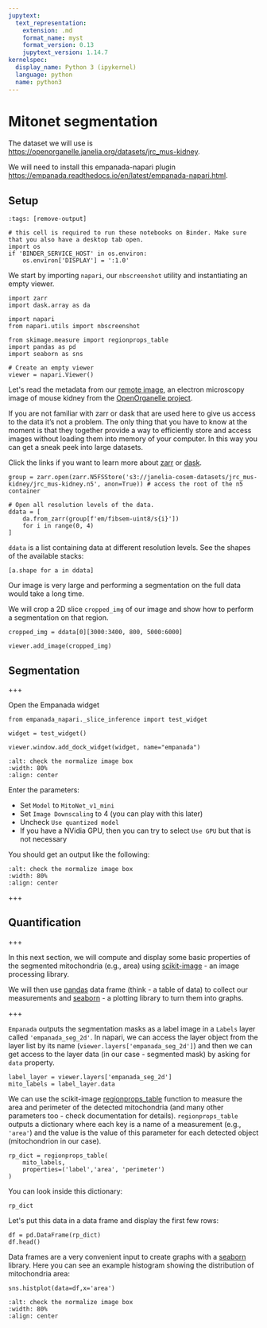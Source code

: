 ```yaml
---
jupytext:
  text_representation:
    extension: .md
    format_name: myst
    format_version: 0.13
    jupytext_version: 1.14.7
kernelspec:
  display_name: Python 3 (ipykernel)
  language: python
  name: python3
---
```


# Mitonet segmentation

The dataset we will use is https://openorganelle.janelia.org/datasets/jrc_mus-kidney.

We will need to install this empanada-napari plugin https://empanada.readthedocs.io/en/latest/empanada-napari.html.

## Setup

```{code-cell} ipython3
:tags: [remove-output]

# this cell is required to run these notebooks on Binder. Make sure that you also have a desktop tab open.
import os
if 'BINDER_SERVICE_HOST' in os.environ:
    os.environ['DISPLAY'] = ':1.0'
```

We start by importing `napari`, our `nbscreenshot` utility and instantiating an empty viewer.

```{code-cell} ipython3
import zarr
import dask.array as da

import napari
from napari.utils import nbscreenshot

from skimage.measure import regionprops_table
import pandas as pd
import seaborn as sns

# Create an empty viewer
viewer = napari.Viewer()
```

Let's read the metadata from our [remote image](https://openorganelle.janelia.org/datasets/jrc_mus-kidney), an electron microscopy image of mouse kidney from the [OpenOrganelle project](https://openorganelle.janelia.org/).

If you are not familiar with zarr or dask that are used here to give us access to the data it’s not a problem. The only thing that you have to know at the moment is that they together provide a way to efficiently store and access images without loading them into memory of your computer. In this way you can get a sneak peek into large datasets.

Click the links if you want to learn more about [zarr](https://zarr.readthedocs.io/en/latest/?badge=latest) or [dask](https://www.dask.org/).

```{code-cell} ipython3
group = zarr.open(zarr.N5FSStore('s3://janelia-cosem-datasets/jrc_mus-kidney/jrc_mus-kidney.n5', anon=True)) # access the root of the n5 container

# Open all resolution levels of the data.
ddata = [
    da.from_zarr(group[f'em/fibsem-uint8/s{i}'])
    for i in range(0, 4)
]
```

`ddata` is a list containing data at different resolution levels. 
See the shapes of the available stacks:

```{code-cell} ipython3
[a.shape for a in ddata]
```

Our image is very large and performing a segmentation on the full data would take a long time.

We will crop a 2D slice `cropped_img` of our image and show how to perform a segmentation on that region.

```{code-cell} ipython3
cropped_img = ddata[0][3000:3400, 800, 5000:6000]

viewer.add_image(cropped_img)
```

## Segmentation

+++

Open the Empanada widget

```{code-cell} ipython3
from empanada_napari._slice_inference import test_widget

widget = test_widget()

viewer.window.add_dock_widget(widget, name="empanada")
```

```{image} resources/empanada_open.png
:alt: check the normalize image box
:width: 80%
:align: center
```

Enter the parameters:

- Set `Model` to `MitoNet_v1_mini`
- Set `Image Downscaling` to 4 (you can play with this later)
- Uncheck `Use quantized model`
- If you have a NVidia GPU, then you can try to select `Use GPU` but that is not necessary

You should get an output like the following:

```{image} resources/empanada_2D_result.png
:alt: check the normalize image box
:width: 80%
:align: center
```

+++

## Quantification

+++

In this next section, we will compute and display some basic properties of the segmented mitochondria (e.g., area) using [scikit-image](https://scikit-image.org/) - an image processing library.

We will then use [pandas](https://pandas.pydata.org/) data frame (think - a table of data) to collect our measurements and [seaborn](https://seaborn.pydata.org/) - a plotting library to turn them into graphs.

+++

`Empanada` outputs the segmentation masks as a label image in a `Labels` layer
called `'empanada_seg_2d'`. 
In napari, we can access the layer object from the layer list by its name
(`viewer.layers['empanada_seg_2d']`) and then we can get access to the layer data (in our case - segmented mask) by asking 
for `data` property.

```{code-cell} ipython3
label_layer = viewer.layers['empanada_seg_2d']
mito_labels = label_layer.data
```

We can use the scikit-image
[regionprops_table](https://scikit-image.org/docs/dev/api/skimage.measure.html#skimage.measure.regionprops_table)
function to measure the area and perimeter of the detected mitochondria (and many other parameters too - check documentation for details).
`regionprops_table` outputs a dictionary where each key is a name of a
measurement (e.g., `'area'`) and the value is the value of this parameter for each
detected object (mitochondrion in our case).

```{code-cell} ipython3
rp_dict = regionprops_table(
    mito_labels,
    properties=('label','area', 'perimeter')
)
```

You can look inside this dictionary:

```{code-cell} ipython3
rp_dict
```

Let's put this data in a data frame and display the first few rows:

```{code-cell} ipython3
df = pd.DataFrame(rp_dict)
df.head()
```

Data frames are a very convenient input to create graphs with a [seaborn](https://seaborn.pydata.org/) library. Here you can see an example histogram showing the distribution of mitochondria area:

```{code-cell} ipython3
sns.histplot(data=df,x='area')
```

```{image} resources/area_graph.png
:alt: check the normalize image box
:width: 80%
:align: center
```

```{code-cell} ipython3

```
